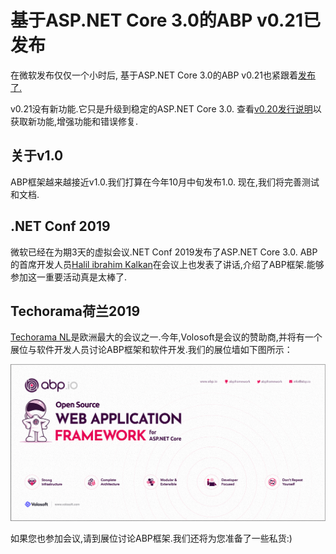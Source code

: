 # 基于ASP.NET Core 3.0的ABP v0.21已发布

在微软发布仅仅一个小时后, 基于ASP.NET Core 3.0的ABP v0.21也紧跟着[发布了.](https://twitter.com/abpframework/status/1176185493119258624)

v0.21没有新功能.它只是升级到稳定的ASP.NET Core 3.0. 查看[v0.20发行说明](https://github.com/abpframework/abp/releases/tag/0.20.0)以获取新功能,增强功能和错误修复.

## 关于v1.0

ABP框架越来越接近v1.0.我们打算在今年10月中旬发布1.0. 现在,我们将完善测试和文档.

## .NET Conf 2019

微软已经在为期3天的虚拟会议.NET Conf 2019发布了ASP.NET Core 3.0. ABP的首席开发人员[Halil ibrahim Kalkan](https://twitter.com/hibrahimkalkan)在会议上也发表了讲话,介绍了ABP框架.能够参加这一重要活动真是太棒了.

## Techorama荷兰2019

[Techorama NL](https://techorama.nl/)是欧洲最大的会议之一.今年,Volosoft是会议的赞助商,并将有一个展位与软件开发人员讨论ABP框架和软件开发.我们的展位墙如下图所示：

![volosoft-booth](volosoft-booth.png)

如果您也参加会议,请到展位讨论ABP框架.我们还将为您准备了一些私货:)
